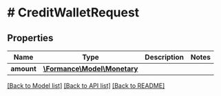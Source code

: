 # # CreditWalletRequest

## Properties

Name | Type | Description | Notes
------------ | ------------- | ------------- | -------------
**amount** | [**\Formance\Model\Monetary**](Monetary.md) |  |

[[Back to Model list]](../../README.md#models) [[Back to API list]](../../README.md#endpoints) [[Back to README]](../../README.md)
